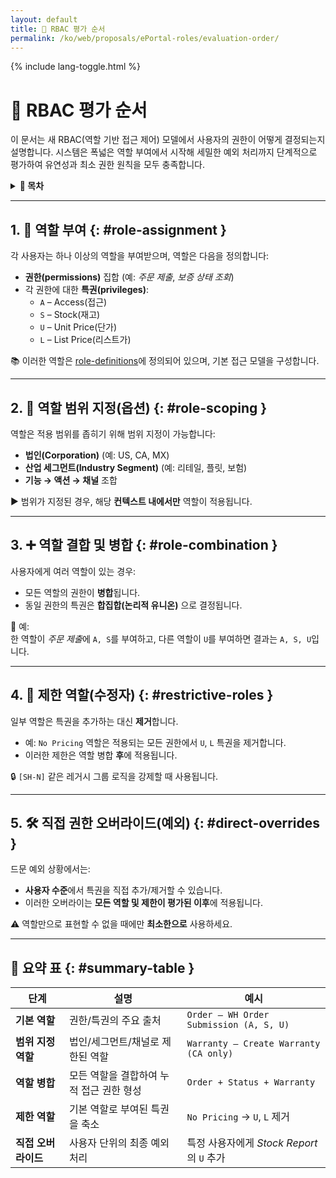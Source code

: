 ```yaml
---
layout: default
title: 🧮 RBAC 평가 순서
permalink: /ko/web/proposals/ePortal-roles/evaluation-order/
---
```


<link rel="stylesheet" href="{{ '/assets/css/custom.css' | relative_url }}">
{% include lang-toggle.html %}

# 🧮 RBAC 평가 순서

이 문서는 새 RBAC(역할 기반 접근 제어) 모델에서 사용자의 권한이 어떻게 결정되는지 설명합니다. 시스템은 폭넓은 역할 부여에서 시작해 세밀한 예외 처리까지 단계적으로 평가하여 유연성과 최소 권한 원칙을 모두 충족합니다.

<details>
  <summary><strong>📑 목차</strong></summary>
  <div markdown="1">

- [1. 🧱 역할 부여](#role-assignment)
- [2. 🧭 역할 범위 지정(옵션)](#role-scoping)
- [3. ➕ 역할 결합 및 병합](#role-combination)
- [4. 🚫 제한 역할(수정자)](#restrictive-roles)
- [5. 🛠️ 직접 권한 오버라이드(예외)](#direct-overrides)
- [🔁 요약 표](#summary-table)

  </div>
</details>

---

## 1. 🧱 역할 부여 {: #role-assignment }

각 사용자는 하나 이상의 역할을 부여받으며, 역할은 다음을 정의합니다:

- **권한(permissions)** 집합 (예: *주문 제출*, *보증 상태 조회*)
- 각 권한에 대한 **특권(privileges)**:
  - `A` – Access(접근)
  - `S` – Stock(재고)
  - `U` – Unit Price(단가)
  - `L` – List Price(리스트가)

📚 이러한 역할은 [role-definitions](./role-definitions.md)에 정의되어 있으며, 기본 접근 모델을 구성합니다.

---

## 2. 🧭 역할 범위 지정(옵션) {: #role-scoping }

역할은 적용 범위를 좁히기 위해 범위 지정이 가능합니다:

- **법인(Corporation)** (예: US, CA, MX)
- **산업 세그먼트(Industry Segment)** (예: 리테일, 플릿, 보험)
- **기능 → 액션 → 채널** 조합

▶ 범위가 지정된 경우, 해당 **컨텍스트 내에서만** 역할이 적용됩니다.

---

## 3. ➕ 역할 결합 및 병합 {: #role-combination }

사용자에게 여러 역할이 있는 경우:

- 모든 역할의 권한이 **병합**됩니다.
- 동일 권한의 특권은 **합집합(논리적 유니온)** 으로 결정됩니다.

📝 예:  
한 역할이 *주문 제출*에 `A, S`를 부여하고, 다른 역할이 `U`를 부여하면 결과는 `A, S, U`입니다.

---

## 4. 🚫 제한 역할(수정자) {: #restrictive-roles }

일부 역할은 특권을 추가하는 대신 **제거**합니다.

- 예: `No Pricing` 역할은 적용되는 모든 권한에서 `U`, `L` 특권을 제거합니다.
- 이러한 제한은 역할 병합 **후**에 적용됩니다.

🔒 `[SH-N]` 같은 레거시 그룹 로직을 강제할 때 사용됩니다.

---

## 5. 🛠️ 직접 권한 오버라이드(예외) {: #direct-overrides }

드문 예외 상황에서는:

- **사용자 수준**에서 특권을 직접 추가/제거할 수 있습니다.
- 이러한 오버라이는 **모든 역할 및 제한이 평가된 이후**에 적용됩니다.

⚠️ 역할만으로 표현할 수 없을 때에만 **최소한으로** 사용하세요.

---

## 🔁 요약 표 {: #summary-table }

| 단계                  | 설명                                             | 예시                                      |
|-----------------------|--------------------------------------------------|-------------------------------------------|
| **기본 역할**         | 권한/특권의 주요 출처                           | `Order – WH Order Submission (A, S, U)`   |
| **범위 지정 역할**    | 법인/세그먼트/채널로 제한된 역할                | `Warranty – Create Warranty (CA only)`    |
| **역할 병합**         | 모든 역할을 결합하여 누적 접근 권한 형성       | `Order + Status + Warranty`               |
| **제한 역할**         | 기본 역할로 부여된 특권을 축소                  | `No Pricing` → `U`, `L` 제거              |
| **직접 오버라이드**   | 사용자 단위의 최종 예외 처리                    | 특정 사용자에게 *Stock Report*의 `U` 추가 |
